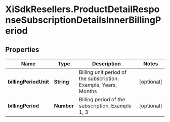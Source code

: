 # XiSdkResellers.ProductDetailResponseSubscriptionDetailsInnerBillingPeriod

## Properties

Name | Type | Description | Notes
------------ | ------------- | ------------- | -------------
**billingPeriodUnit** | **String** | Billing unit period of the subscription. Example, Years, Months | [optional] 
**billingPeriod** | **Number** | Billing period of the subscription. Example 1, 3 | [optional] 


